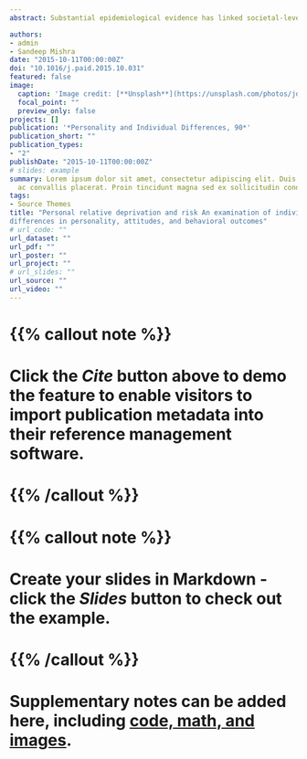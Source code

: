 ```yaml
---
abstract: Substantial epidemiological evidence has linked societal-level inequality and outcomes associated with risk-taking (e.g., teen pregnancy, crime, violence). However, little research has examined whether downstream psychological consequences of inequality are similarly associated with risk-related outcomes. We examined whether subjective feelings of personal relative deprivation—a key affective consequence of competitive disadvantage and victimization by inequality—were associated with risk-related individual differences in a diverse community sample (n=328). Personal relative deprivation was associated with personality traits associated with risk (high impulsivity, low self-control, and facets of sensation-seeking), risk-related attitudes (in ethical, gambling, and health/safety domains), and behavioral outcomes (gambling and problem gambling, future discounting, antisocial conduct, and criminal outcomes), but not with two laboratory behavioral risk tasks. Together, the results indicate that subjective feelings of relative deprivation predict individual differences in key personality traits, attitudes, and behaviors associated with risk.

authors:
- admin
- Sandeep Mishra
date: "2015-10-11T00:00:00Z"
doi: "10.1016/j.paid.2015.10.031"
featured: false
image:
  caption: 'Image credit: [**Unsplash**](https://unsplash.com/photos/jdD8gXaTZsc)'
  focal_point: ""
  preview_only: false
projects: []
publication: '*Personality and Individual Differences, 90*'
publication_short: ""
publication_types:
- "2"
publishDate: "2015-10-11T00:00:00Z"
# slides: example
summary: Lorem ipsum dolor sit amet, consectetur adipiscing elit. Duis posuere tellus
  ac convallis placerat. Proin tincidunt magna sed ex sollicitudin condimentum.
tags:
- Source Themes
title: "Personal relative deprivation and risk An examination of individual
differences in personality, attitudes, and behavioral outcomes"
# url_code: ""
url_dataset: ""
url_pdf: ""
url_poster: ""
url_project: ""
# url_slides: ""
url_source: ""
url_video: ""
---
```


# {{% callout note %}}
# Click the *Cite* button above to demo the feature to enable visitors to import publication metadata into their reference management software.
# {{% /callout %}}

# {{% callout note %}}
# Create your slides in Markdown - click the *Slides* button to check out the example.
# {{% /callout %}}

# Supplementary notes can be added here, including [code, math, and images](https://wowchemy.com/docs/writing-markdown-latex/).
